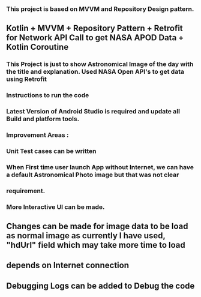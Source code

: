 ### This project is based on MVVM and Repository Design pattern.
## Kotlin + MVVM + Repository Pattern + Retrofit for Network API Call to get NASA APOD Data + Kotlin Coroutine  

### This Project is just to show Astronomical Image of the day with the title and explanation. Used NASA Open API's to get data using Retrofit
### Instructions to run the code
### Latest Version of Android Studio is required and update all Build and platform tools.

### Improvement Areas :
### Unit Test cases can be written
### When First time user launch App without Internet, we can have a default Astronomical Photo image but that was not clear 
### requirement. 
### More Interactive UI can be made.
## Changes can be made for image data to be load as normal image as currently I have used, "hdUrl" field which may take more time to load
## depends on Internet connection
## Debugging Logs can be added to Debug the code
